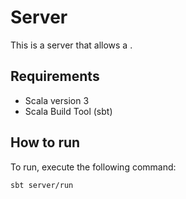 # Server

This is a server that allows a .

## Requirements

- Scala version 3
- Scala Build Tool (sbt)

## How to run

To run, execute the following command:

```bash
sbt server/run
